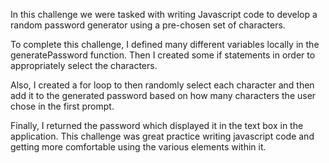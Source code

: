 In this challenge we were tasked with writing Javascript code to develop a random password generator using a pre-chosen set of characters. 

To complete this challenge, I defined many different variables locally in the generatePassword function. Then I created some if statements in order to appropriately select the characters. 

Also, I created a for loop to then randomly select each character and then add it to the generated password based on how many characters the user chose in the first prompt. 

Finally, I returned the password which displayed it in the text box in the application. This challenge was great practice writing javascript code and getting more comfortable using the various elements within it. 